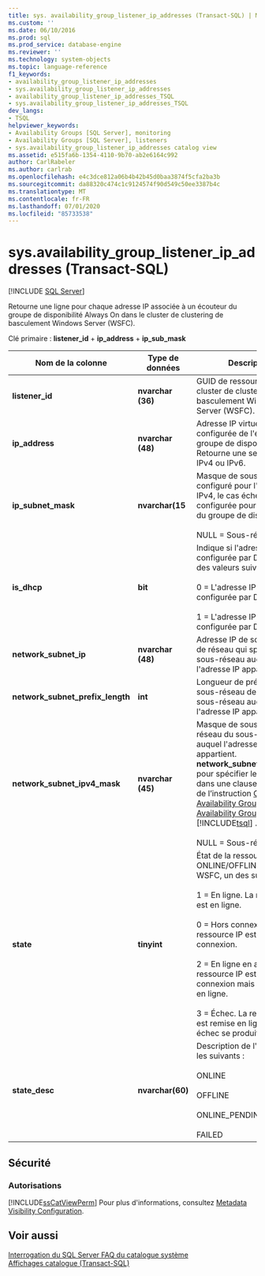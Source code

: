 ```yaml
---
title: sys. availability_group_listener_ip_addresses (Transact-SQL) | Microsoft Docs
ms.custom: ''
ms.date: 06/10/2016
ms.prod: sql
ms.prod_service: database-engine
ms.reviewer: ''
ms.technology: system-objects
ms.topic: language-reference
f1_keywords:
- availability_group_listener_ip_addresses
- sys.availability_group_listener_ip_addresses
- availability_group_listener_ip_addresses_TSQL
- sys.availability_group_listener_ip_addresses_TSQL
dev_langs:
- TSQL
helpviewer_keywords:
- Availability Groups [SQL Server], monitoring
- Availability Groups [SQL Server], listeners
- sys.availability_group_listener_ip_addresses catalog view
ms.assetid: e515fa6b-1354-4110-9b70-ab2e6164c992
author: CarlRabeler
ms.author: carlrab
ms.openlocfilehash: e4c3dce812a06b4b42b45d0baa3874f5cfa2ba3b
ms.sourcegitcommit: da88320c474c1c9124574f90d549c50ee3387b4c
ms.translationtype: MT
ms.contentlocale: fr-FR
ms.lasthandoff: 07/01/2020
ms.locfileid: "85733538"
---
```

# <a name="sysavailability_group_listener_ip_addresses-transact-sql"></a>sys.availability_group_listener_ip_addresses (Transact-SQL)
[!INCLUDE [SQL Server](../../includes/applies-to-version/sqlserver.md)]

  Retourne une ligne pour chaque adresse IP associée à un écouteur du groupe de disponibilité Always On dans le cluster de clustering de basculement Windows Server (WSFC).  
  
 Clé primaire : **listener_id**  +  **ip_address**  +  **ip_sub_mask**  
  
  
|Nom de la colonne|Type de données|Description|  
|-----------------|---------------|-----------------|  
|**listener_id**|**nvarchar (36)**|GUID de ressource de cluster de clustering de basculement Windows Server (WSFC).|  
|**ip_address**|**nvarchar (48)**|Adresse IP virtuelle configurée de l'écouteur du groupe de disponibilité. Retourne une seule adresse IPv4 ou IPv6.|  
|**ip_subnet_mask**|**nvarchar(15**|Masque de sous-réseau IP configuré pour l'adresse IPv4, le cas échéant, qui est configurée pour l'écouteur du groupe de disponibilité.<br /><br /> NULL = Sous-réseau IPv6|  
|**is_dhcp**|**bit**|Indique si l'adresse IP est configurée par DHCP, une des valeurs suivantes :<br /><br /> 0 = L'adresse IP n'est pas configurée par DHCP.<br /><br /> 1 = L'adresse IP est configurée par DHCP|  
|**network_subnet_ip**|**nvarchar (48)**|Adresse IP de sous-réseau de réseau qui spécifie le sous-réseau auquel l'adresse IP appartient.|  
|**network_subnet_prefix_length**|**int**|Longueur de préfixe de sous-réseau de réseau du sous-réseau auquel l'adresse IP appartient.|  
|**network_subnet_ipv4_mask**|**nvarchar (45)**|Masque de sous-réseau de réseau du sous-réseau auquel l'adresse IP appartient. **network_subnet_ipv4_mask** pour spécifier les options du <dhcp network_subnet_option> dans une clause with DHCP de l’instruction [Create Availability Group](../../t-sql/statements/create-availability-group-transact-sql.md) ou [ALTER Availability Group](../../t-sql/statements/alter-availability-group-transact-sql.md) [!INCLUDE[tsql](../../includes/tsql-md.md)] .<br /><br /> NULL = Sous-réseau IPv6|  
|**state**|**tinyint**|État de la ressource IP ONLINE/OFFLINE du cluster WSFC, un des suivants :<br /><br /> 1 = En ligne. La ressource IP est en ligne.<br /><br /> 0 = Hors connexion. La ressource IP est hors connexion.<br /><br /> 2 = En ligne en attente. La ressource IP est hors connexion mais est remise en ligne.<br /><br /> 3 = Échec. La ressource IP est remise en ligne mais un échec se produit.|  
|**state_desc**|**nvarchar(60)**|Description de l' **État**, parmi les suivants :<br /><br /> ONLINE<br /><br /> OFFLINE<br /><br /> ONLINE_PENDING<br /><br /> FAILED|  
  
## <a name="security"></a>Sécurité  
  
### <a name="permissions"></a>Autorisations  
 [!INCLUDE[ssCatViewPerm](../../includes/sscatviewperm-md.md)] Pour plus d'informations, consultez [Metadata Visibility Configuration](../../relational-databases/security/metadata-visibility-configuration.md).  
  
## <a name="see-also"></a>Voir aussi  
 [Interrogation du SQL Server FAQ du catalogue système](../../relational-databases/system-catalog-views/querying-the-sql-server-system-catalog-faq.md)   
 [Affichages catalogue &#40;Transact-SQL&#41;](../../relational-databases/system-catalog-views/catalog-views-transact-sql.md)  
  
  
